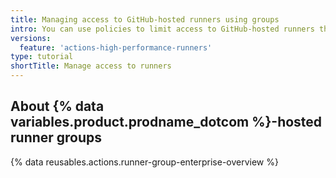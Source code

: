 ```yaml
---
title: Managing access to GitHub-hosted runners using groups
intro: You can use policies to limit access to GitHub-hosted runners that have been added to an organization or enterprise.
versions:
  feature: 'actions-high-performance-runners'
type: tutorial
shortTitle: Manage access to runners
---
```


## About {% data variables.product.prodname_dotcom %}-hosted runner groups

{% data reusables.actions.runner-group-enterprise-overview %}
